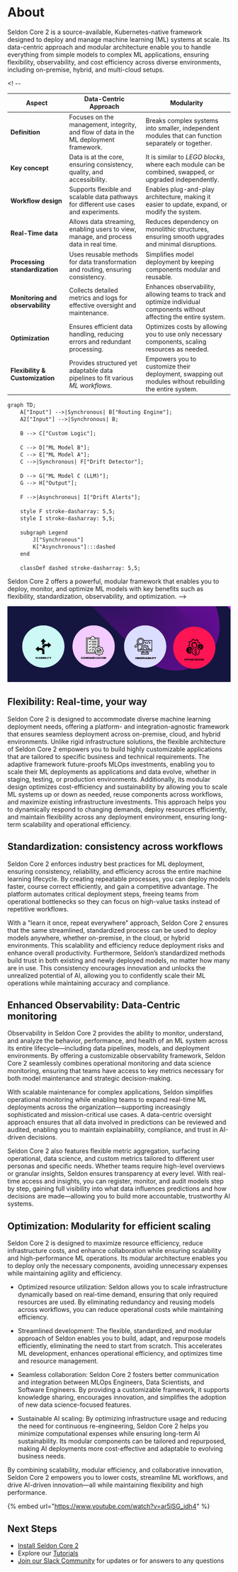 # About

Seldon Core 2 is a source-available, Kubernetes-native framework designed to deploy and manage machine learning (ML) systems at scale. Its data-centric approach and modular architecture enable you to handle everything from simple models to complex ML applications, ensuring flexibility, observability, and cost efficiency across diverse environments, including on-premise, hybrid, and multi-cloud setups.

<! --

| **Aspect**           | **Data-Centric Approach** | **Modularity** |
|----------------------|--------------------------|---------------|
| **Definition**       | Focuses on the management, integrity, and flow of data in the ML deployment framework. | Breaks complex systems into smaller, independent modules that can function separately or together. |
| **Key concept**      | Data is at the core, ensuring consistency, quality, and accessibility. | It is similar to *LEGO blocks*, where each module can be combined, swapped, or upgraded independently. |
| **Workflow design**  | Supports flexible and scalable data pathways for different use cases and experiments. | Enables plug-and-play architecture, making it easier to update, expand, or modify the system. |
| **Real-Time data** | Allows data streaming, enabling users to view, manage, and process data in real time. | Reduces dependency on monolithic structures, ensuring smooth upgrades and minimal disruptions. |
| **Processing standardization** | Uses reusable methods for data transformation and routing, ensuring consistency. | Simplifies model deployment by keeping components modular and reusable. |
| **Monitoring and observability** | Collects detailed metrics and logs for effective oversight and maintenance. | Enhances observability, allowing teams to track and optimize individual components without affecting the entire system. |
| **Optimization** | Ensures efficient data handling, reducing errors and redundant processing. | Optimizes costs by allowing you to use only necessary components, scaling resources as needed. |
| **Flexibility & Customization** | Provides structured yet adaptable data pipelines to fit various *ML workflows*. | Empowers you to customize their deployment, swapping out modules without rebuilding the entire system. |

```mermaid
graph TD;
    A["Input"] -->|Synchronous| B["Routing Engine"];
    A2["Input"] -->|Synchronous| B;
    
    B --> C["Custom Logic"];
    
    C --> D["ML Model B"];
    C --> E["ML Model A"];
    C -->|Synchronous| F["Drift Detector"];
    
    D --> G["ML Model C (LLM)"];
    G --> H["Output"];
    
    F -->|Asynchronous| I["Drift Alerts"];

    style F stroke-dasharray: 5,5;
    style I stroke-dasharray: 5,5;
    
    subgraph Legend
        J["Synchronous"]
        K["Asynchronous"]:::dashed
    end
    
    classDef dashed stroke-dasharray: 5,5;
```


Seldon Core 2 offers a powerful, modular framework that enables you to deploy, monitor, and optimize ML models with key benefits such as flexibility, standardization, observability, and optimization.
-->

![Seldon Core 2 key benefits](./images/seldon_core_2_intro.png)

## Flexibility: Real-time, your way

Seldon Core 2 is designed to accommodate diverse machine learning deployment needs, offering a platform- and integration-agnostic framework that ensures seamless deployment across on-premise, cloud, and hybrid environments. Unlike rigid infrastructure solutions, the flexible architecture of Seldon Core 2 empowers you to build highly customizable applications that are tailored to specific business and technical requirements.
The adaptive framework future-proofs MLOps investments, enabling you to scale their ML deployments as applications and data evolve, whether in staging, testing, or production environments. Additionally, its modular design optimizes cost-efficiency and sustainability by allowing you to scale ML systems up or down as needed, reuse components across workflows, and maximize existing infrastructure investments.
This approach helps you to dynamically respond to changing demands, deploy resources efficiently, and maintain flexibility across any deployment environment, ensuring long-term scalability and operational efficiency.

## Standardization: consistency across workflows

Seldon Core 2 enforces industry best practices for ML deployment, ensuring consistency, reliability, and efficiency across the entire machine learning lifecycle. By creating repeatable processes, you can deploy models faster, course correct efficiently, and gain a competitive advantage. The platform automates critical deployment steps, freeing teams from operational bottlenecks so they can focus on high-value tasks instead of repetitive workflows.

With a "learn it once, repeat everywhere" approach, Seldon Core 2 ensures that the same streamlined, standardized process can be used to deploy models anywhere, whether on-premise, in the cloud, or hybrid environments. This scalability and efficiency reduce deployment risks and enhance overall productivity. Furthermore, Seldon’s standardized methods build trust in both existing and newly deployed models, no matter how many are in use. This consistency encourages innovation and unlocks the unrealized potential of AI, allowing you to confidently scale their ML operations while maintaining accuracy and compliance.

## Enhanced Observability: Data-Centric monitoring

Observability in Seldon Core 2 provides the ability to monitor, understand, and analyze the behavior, performance, and health of an ML system across its entire lifecycle—including data pipelines, models, and deployment environments. By offering a customizable observability framework, Seldon Core 2 seamlessly combines operational monitoring and data science monitoring, ensuring that teams have access to key metrics necessary for both model maintenance and strategic decision-making.

With scalable maintenance for complex applications, Seldon simplifies operational monitoring while enabling teams to expand real-time ML deployments across the organization—supporting increasingly sophisticated and mission-critical use cases. A data-centric oversight approach ensures that all data involved in predictions can be reviewed and audited, enabling you to maintain explainability, compliance, and trust in AI-driven decisions.

Seldon Core 2 also features flexible metric aggregation, surfacing operational, data science, and custom metrics tailored to different user personas and specific needs. Whether teams require high-level overviews or granular insights, Seldon ensures transparency at every level. With real-time access and insights, you can register, monitor, and audit models step by step, gaining full visibility into what data influences predictions and how decisions are made—allowing you to build more accountable, trustworthy AI systems.

## Optimization: Modularity for efficient scaling

Seldon Core 2 is designed to maximize resource efficiency, reduce infrastructure costs, and enhance collaboration while ensuring scalability and high-performance ML operations. Its modular architecture enables you to deploy only the necessary components, avoiding unnecessary expenses while maintaining agility and efficiency.

* Optimized resource utilization: Seldon allows you to scale infrastructure dynamically based on real-time demand, ensuring that only required resources are used. By eliminating redundancy and reusing models across workflows, you can reduce operational costs while maintaining efficiency.

* Streamlined development: The flexible, standardized, and modular approach of Seldon enables you to build, adapt, and repurpose models efficiently, eliminating the need to start from scratch. This accelerates ML development, enhances operational efficiency, and optimizes time and resource management.

* Seamless collaboration: Seldon Core 2 fosters better communication and integration between MLOps Engineers, Data Scientists, and Software Engineers. By providing a customizable framework, it supports knowledge sharing, encourages innovation, and simplifies the adoption of new data science-focused features.

* Sustainable AI scaling: By optimizing infrastructure usage and reducing the need for continuous re-engineering, Seldon Core 2 helps you minimize computational expenses while ensuring long-term AI sustainability. Its modular components can be tailored and repurposed, making AI deployments more cost-effective and adaptable to evolving business needs.

By combining scalability, modular efficiency, and collaborative innovation, Seldon Core 2 empowers you to lower costs, streamline ML workflows, and drive AI-driven innovation—all while maintaining flexibility and high performance. 

{% embed url="https://www.youtube.com/watch?v=ar5lSG_idh4" %}

## Next Steps

- [Install Seldon Core 2](./getting-started/README.md)
- Explore our [Tutorials](./examples/README.md)
- [Join our Slack Community](https://seldondev.slack.com/join/shared_invite/zt-vejg6ttd-ksZiQs3O_HOtPQsen_labg#/shared-invite/email) for updates or for answers to any questions
